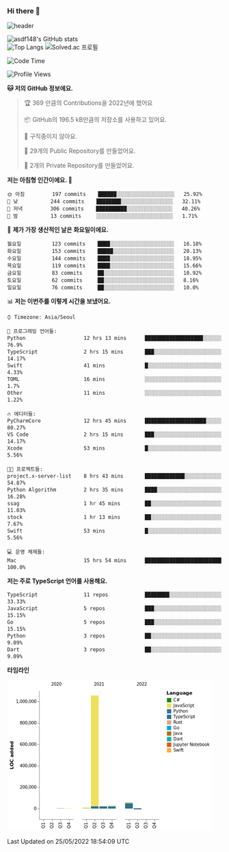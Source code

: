 ### Hi there 👋

![header](https://capsule-render.vercel.app/api?type=shark&color=gradient&height=300&section=header&text=asdf148&fontSize=90)

![asdf148's GitHub stats](https://github-readme-stats.vercel.app/api?username=asdf148&show_icons=true&theme=midnight-purple)<br>
![Top Langs](https://github-readme-stats.vercel.app/api/top-langs/?username=asdf148&layout=compact&theme=midnight-purple&langs_count=10)
![Solved.ac 프로필](http://mazassumnida.wtf/api/v2/generate_badge?boj=eldldk)

<!--
**asdf148/asdf148** is a ✨ _special_ ✨ repository because its `README.md` (this file) appears on your GitHub profile.

Here are some ideas to get you started:

- 🔭 I’m currently working on ...
- 🌱 I’m currently learning ...
- 👯 I’m looking to collaborate on ...
- 🤔 I’m looking for help with ...
- 💬 Ask me about ...
- 📫 How to reach me: ...
- 😄 Pronouns: ...
- ⚡ Fun fact: ...
-->

<!--START_SECTION:waka-->
![Code Time](http://img.shields.io/badge/Code%20Time-15%20hrs%2056%20mins-blue)

![Profile Views](http://img.shields.io/badge/Profile%20Views-23-blue)

**🐱 저의 GitHub 정보에요.** 

> 🏆 369 만큼의 Contributions을 2022년에 했어요
 > 
> 📦 GitHub의 196.5 kB만큼의 저장소를 사용하고 있어요. 
 > 
> 🚫 구직중이지 않아요.
 > 
> 📜 29개의 Public Repository를 만들었어요. 
 > 
> 🔑 2개의 Private Repository를 만들었어요.  
 > 
**저는 아침형 인간이에요. 🐤** 

```text
🌞 아침         197 commits    ██████░░░░░░░░░░░░░░░░░░░   25.92% 
🌆 낮　         244 commits    ████████░░░░░░░░░░░░░░░░░   32.11% 
🌃 저녁         306 commits    ██████████░░░░░░░░░░░░░░░   40.26% 
🌙 밤　         13 commits     ░░░░░░░░░░░░░░░░░░░░░░░░░   1.71%

```
📅 **제가 가장 생산적인 날은 화요일이에요.** 

```text
월요일          123 commits    ████░░░░░░░░░░░░░░░░░░░░░   16.18% 
화요일          153 commits    █████░░░░░░░░░░░░░░░░░░░░   20.13% 
수요일          144 commits    ████░░░░░░░░░░░░░░░░░░░░░   18.95% 
목요일          119 commits    ████░░░░░░░░░░░░░░░░░░░░░   15.66% 
금요일          83 commits     ██░░░░░░░░░░░░░░░░░░░░░░░   10.92% 
토요일          62 commits     ██░░░░░░░░░░░░░░░░░░░░░░░   8.16% 
일요일          76 commits     ██░░░░░░░░░░░░░░░░░░░░░░░   10.0%

```


📊 **저는 이번주를 이렇게 시간을 보냈어요.** 

```text
⌚︎ Timezone: Asia/Seoul

💬 프로그래밍 언어들: 
Python                   12 hrs 13 mins      ███████████████████░░░░░░   76.9% 
TypeScript               2 hrs 15 mins       ███░░░░░░░░░░░░░░░░░░░░░░   14.17% 
Swift                    41 mins             █░░░░░░░░░░░░░░░░░░░░░░░░   4.33% 
TOML                     16 mins             ░░░░░░░░░░░░░░░░░░░░░░░░░   1.7% 
Other                    11 mins             ░░░░░░░░░░░░░░░░░░░░░░░░░   1.22%

🔥 에디터들: 
PyCharmCore              12 hrs 45 mins      ████████████████████░░░░░   80.27% 
VS Code                  2 hrs 15 mins       ███░░░░░░░░░░░░░░░░░░░░░░   14.17% 
Xcode                    53 mins             █░░░░░░░░░░░░░░░░░░░░░░░░   5.56%

🐱‍💻 프로젝트들: 
project.x-server-list    8 hrs 43 mins       █████████████░░░░░░░░░░░░   54.87% 
Python Algorithm         2 hrs 35 mins       ████░░░░░░░░░░░░░░░░░░░░░   16.28% 
ssag                     1 hr 45 mins        ██░░░░░░░░░░░░░░░░░░░░░░░   11.03% 
stock                    1 hr 13 mins        ██░░░░░░░░░░░░░░░░░░░░░░░   7.67% 
Swift                    53 mins             █░░░░░░░░░░░░░░░░░░░░░░░░   5.56%

💻 운영 체제들: 
Mac                      15 hrs 54 mins      █████████████████████████   100.0%

```

**저는 주로 TypeScript 언어를 사용해요.** 

```text
TypeScript               11 repos            ████████░░░░░░░░░░░░░░░░░   33.33% 
JavaScript               5 repos             ███░░░░░░░░░░░░░░░░░░░░░░   15.15% 
Go                       5 repos             ███░░░░░░░░░░░░░░░░░░░░░░   15.15% 
Python                   3 repos             ██░░░░░░░░░░░░░░░░░░░░░░░   9.09% 
Dart                     3 repos             ██░░░░░░░░░░░░░░░░░░░░░░░   9.09%

```


**타임라인**

![Chart not found](https://raw.githubusercontent.com/asdf148/asdf148/main/charts/bar_graph.png) 


 Last Updated on 25/05/2022 18:54:09 UTC
<!--END_SECTION:waka-->
